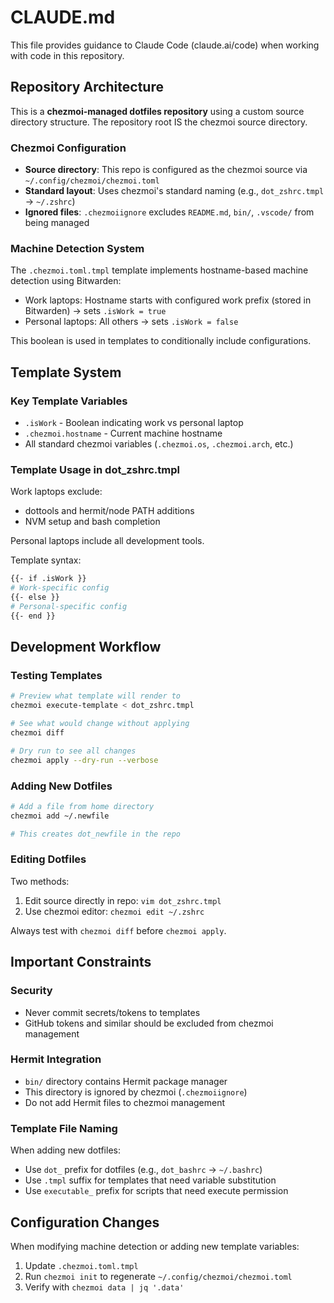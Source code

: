 # CLAUDE.md

This file provides guidance to Claude Code (claude.ai/code) when working with code in this repository.

## Repository Architecture

This is a **chezmoi-managed dotfiles repository** using a custom source directory structure. The repository root IS the chezmoi source directory.

### Chezmoi Configuration

- **Source directory**: This repo is configured as the chezmoi source via `~/.config/chezmoi/chezmoi.toml`
- **Standard layout**: Uses chezmoi's standard naming (e.g., `dot_zshrc.tmpl` → `~/.zshrc`)
- **Ignored files**: `.chezmoiignore` excludes `README.md`, `bin/`, `.vscode/` from being managed

### Machine Detection System

The `.chezmoi.toml.tmpl` template implements hostname-based machine detection using Bitwarden:
- Work laptops: Hostname starts with configured work prefix (stored in Bitwarden) → sets `.isWork = true`
- Personal laptops: All others → sets `.isWork = false`

This boolean is used in templates to conditionally include configurations.

## Template System

### Key Template Variables

- `.isWork` - Boolean indicating work vs personal laptop
- `.chezmoi.hostname` - Current machine hostname
- All standard chezmoi variables (`.chezmoi.os`, `.chezmoi.arch`, etc.)

### Template Usage in dot_zshrc.tmpl

Work laptops exclude:
- dottools and hermit/node PATH additions
- NVM setup and bash completion

Personal laptops include all development tools.

Template syntax:
```bash
{{- if .isWork }}
# Work-specific config
{{- else }}
# Personal-specific config
{{- end }}
```

## Development Workflow

### Testing Templates

```bash
# Preview what template will render to
chezmoi execute-template < dot_zshrc.tmpl

# See what would change without applying
chezmoi diff

# Dry run to see all changes
chezmoi apply --dry-run --verbose
```

### Adding New Dotfiles

```bash
# Add a file from home directory
chezmoi add ~/.newfile

# This creates dot_newfile in the repo
```

### Editing Dotfiles

Two methods:
1. Edit source directly in repo: `vim dot_zshrc.tmpl`
2. Use chezmoi editor: `chezmoi edit ~/.zshrc`

Always test with `chezmoi diff` before `chezmoi apply`.

## Important Constraints

### Security
- Never commit secrets/tokens to templates
- GitHub tokens and similar should be excluded from chezmoi management

### Hermit Integration
- `bin/` directory contains Hermit package manager
- This directory is ignored by chezmoi (`.chezmoiignore`)
- Do not add Hermit files to chezmoi management

### Template File Naming
When adding new dotfiles:
- Use `dot_` prefix for dotfiles (e.g., `dot_bashrc` → `~/.bashrc`)
- Use `.tmpl` suffix for templates that need variable substitution
- Use `executable_` prefix for scripts that need execute permission

## Configuration Changes

When modifying machine detection or adding new template variables:
1. Update `.chezmoi.toml.tmpl`
2. Run `chezmoi init` to regenerate `~/.config/chezmoi/chezmoi.toml`
3. Verify with `chezmoi data | jq '.data'`
